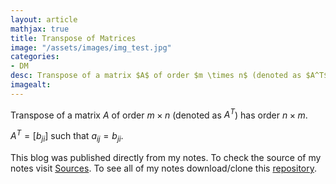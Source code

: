 ```yaml
---
layout: article
mathjax: true
title: Transpose of Matrices
image: "/assets/images/img_test.jpg"
categories:
- DM
desc: Transpose of a matrix $A$ of order $m \times n$ (denoted as $A^T$) has order $n \times m$.  
imagealt: 
---
```


Transpose of a matrix $A$ of order $m \times n$ (denoted as $A^T$) has order $n \times m$. 

































































































































































































































































































































































$A^T = [b_{ji}]$ such that $a_{ij} = b_{ji}$.


































































































































































































































































































































































This blog was published directly from my notes.
To check the source of my notes visit [Sources](sources.html).
To see all of my notes download/clone this [repository](https://github.com/bovem/CS).
